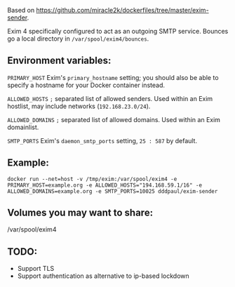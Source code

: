 Based on https://github.com/miracle2k/dockerfiles/tree/master/exim-sender.

Exim 4 specifically configured to act as an outgoing SMTP service. Bounces
go a local directory in ``/var/spool/exim4/bounces``.


Environment variables:
----------------------

``PRIMARY_HOST``
  Exim's ``primary_hostname`` setting; you should also be able to specify
  a hostname for your Docker container instead.

``ALLOWED_HOSTS``
  ``;`` separated list of allowed senders. Used within an Exim hostlist,
  may include networks (``192.168.23.0/24``).

``ALLOWED_DOMAINS``
  ``;`` separated list of allowed domains.  Used within an Exim domainlist.

``SMTP_PORTS``
 Exim's ``daemon_smtp_ports`` setting, ``25 : 587`` by default.


Example:
--------

    docker run --net=host -v /tmp/exim:/var/spool/exim4 -e PRIMARY_HOST=example.org -e ALLOWED_HOSTS="194.168.59.1/16" -e ALLOWED_DOMAINS=example.org -e SMTP_PORTS=10025 dddpaul/exim-sender


Volumes you may want to share:
------------------------------

/var/spool/exim4


TODO:
-----

  - Support TLS
  - Support authentication as alternative to ip-based lockdown
